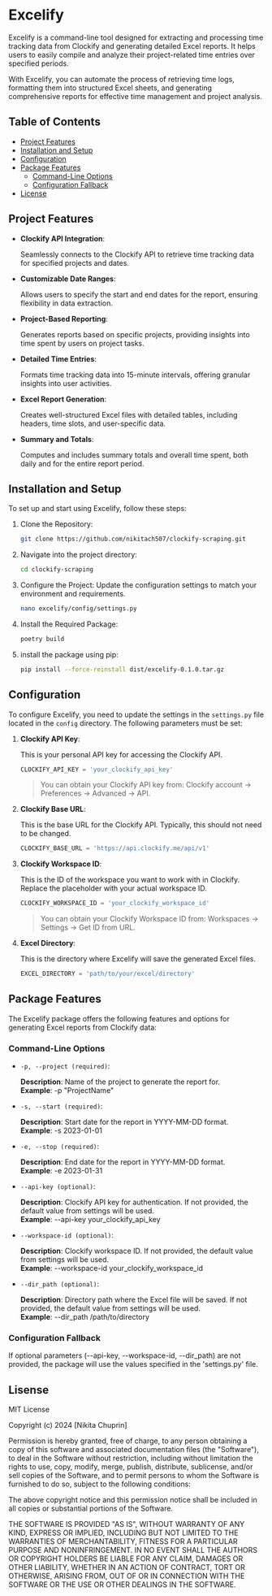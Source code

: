 # Excelify

Excelify is a command-line tool designed for extracting and processing time tracking data from Clockify and generating detailed Excel reports. It helps users to easily compile and analyze their project-related time entries over specified periods.

With Excelify, you can automate the process of retrieving time logs, formatting them into structured Excel sheets, and generating comprehensive reports for effective time management and project analysis.

## Table of Contents

-  [Project Features](#project-features)
-  [Installation and Setup](#installation-and-setup)
-  [Configuration](#configuration)
-  [Package Features](#package-features)
    - [Command-Line Options](#command-line-options)
    - [Configuration Fallback](#configuration-fallback)
-  [License](#license)

## Project Features

- **Clockify API Integration**: 

    Seamlessly connects to the Clockify API to retrieve time tracking data for specified projects and dates.

- **Customizable Date Ranges**: 

    Allows users to specify the start and end dates for the report, ensuring flexibility in data extraction.

- **Project-Based Reporting**: 

    Generates reports based on specific projects, providing insights into time spent by users on project tasks.

- **Detailed Time Entries**: 

    Formats time tracking data into 15-minute intervals, offering granular insights into user activities.

- **Excel Report Generation**: 

    Creates well-structured Excel files with detailed tables, including headers, time slots, and user-specific data.

- **Summary and Totals**: 

    Computes and includes summary totals and overall time spent, both daily and for the entire report period.

## Installation and Setup

To set up and start using Excelify, follow these steps:

1. Clone the Repository:

    ```sh
    git clone https://github.com/nikitach507/clockify-scraping.git
    ```

2. Navigate into the project directory:

    ```sh
    cd clockify-scraping
    ```

3. Configure the Project:
Update the configuration settings to match your environment and requirements.

    ```sh
    nano excelify/config/settings.py
    ```

4. Install the Required Package:

    ```sh
    poetry build
    ```

5. install the package using pip:

    ```sh
    pip install --force-reinstall dist/excelify-0.1.0.tar.gz
    ```

## Configuration

To configure Excelify, you need to update the settings in the `settings.py` file located in the `config` directory. The following parameters must be set:

1. **Clockify API Key**:

    This is your personal API key for accessing the Clockify API.

    ```python
    CLOCKIFY_API_KEY = 'your_clockify_api_key'
    ```

    > You can obtain your Clockify API key from: Clockify account -> Preferences -> Advanced -> API.

2. **Clockify Base URL**:

    This is the base URL for the Clockify API. Typically, this should not need to be changed.

    ```python
    CLOCKIFY_BASE_URL = 'https://api.clockify.me/api/v1'
    ```

3. **Clockify Workspace ID**:

    This is the ID of the workspace you want to work with in Clockify. Replace the placeholder with your actual workspace ID.

    ```python
    CLOCKIFY_WORKSPACE_ID = 'your_clockify_workspace_id'
    ```

    > You can obtain your Clockify Workspace ID from: Workspaces -> Settings -> Get ID from URL.

4. **Excel Directory**: 

    This is the directory where Excelify will save the generated Excel files.

    ```python
    EXCEL_DIRECTORY = 'path/to/your/excel/directory'
    ```

## Package Features

The Excelify package offers the following features and options for generating Excel reports from Clockify data:

### Command-Line Options

- ```-p, --project (required)```:

    **Description**: Name of the project to generate the report for. \
    **Example**: -p "ProjectName"

- ```-s, --start (required)```:

    **Description**: Start date for the report in YYYY-MM-DD format. \
    **Example**: -s 2023-01-01

- ```-e, --stop (required)```:

    **Description**: End date for the report in YYYY-MM-DD format. \
    **Example**: -e 2023-01-31

- ```--api-key (optional)```:

    **Description**: Clockify API key for authentication. If not provided, the default value from settings will be used. \
    **Example**: --api-key your_clockify_api_key

- ```--workspace-id (optional)```:

    **Description**: Clockify workspace ID. If not provided, the default value from settings will be used. \
    **Example**: --workspace-id your_clockify_workspace_id

- ```--dir_path (optional)```:

    **Description**: Directory path where the Excel file will be saved. If not provided, the default value from settings will be used. \
    **Example**: --dir_path /path/to/directory

### Configuration Fallback

If optional parameters (--api-key, --workspace-id, --dir_path) are not provided, the package will use the values specified in the 'settings.py' file.

## Lisense

MIT License

Copyright (c) 2024 [Nikita Chuprin]

Permission is hereby granted, free of charge, to any person obtaining a copy
of this software and associated documentation files (the "Software"), to deal
in the Software without restriction, including without limitation the rights
to use, copy, modify, merge, publish, distribute, sublicense, and/or sell
copies of the Software, and to permit persons to whom the Software is
furnished to do so, subject to the following conditions:

The above copyright notice and this permission notice shall be included in all
copies or substantial portions of the Software.

THE SOFTWARE IS PROVIDED "AS IS", WITHOUT WARRANTY OF ANY KIND, EXPRESS OR
IMPLIED, INCLUDING BUT NOT LIMITED TO THE WARRANTIES OF MERCHANTABILITY,
FITNESS FOR A PARTICULAR PURPOSE AND NONINFRINGEMENT. IN NO EVENT SHALL THE
AUTHORS OR COPYRIGHT HOLDERS BE LIABLE FOR ANY CLAIM, DAMAGES OR OTHER
LIABILITY, WHETHER IN AN ACTION OF CONTRACT, TORT OR OTHERWISE, ARISING FROM,
OUT OF OR IN CONNECTION WITH THE SOFTWARE OR THE USE OR OTHER DEALINGS IN THE
SOFTWARE.
